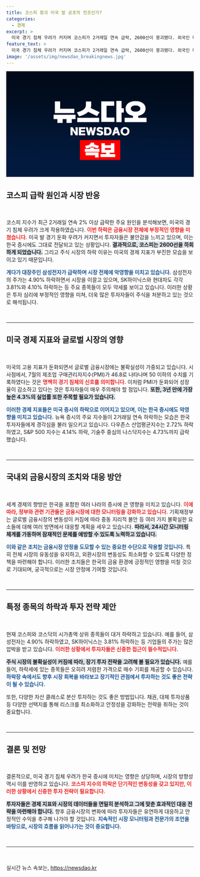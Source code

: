 ```yaml
---
title: 코스피 붕괴 미국 발 공포의 전조인가?
categories:
  - 경제
excerpt: >
  미국 경기 침체 우려가 커지며 코스피가 2거래일 연속 급락, 2600선이 붕괴됐다. 외국인 매도세에 대장주 삼성전자가 4.90% 하락하며 시장에 충격을 주고 있다. 긴장감이 고조되는 금융시장, 향후 전망은? 클릭하여 자세히 알아보세요!
feature_text: >
  미국 경기 침체 우려가 커지며 코스피가 2거래일 연속 급락, 2600선이 붕괴됐다. 외국인 매도세에 대장주 삼성전자가 4.90% 하락하며 시장에 충격을 주고 있다. 긴장감이 고조되는 금융시장, 향후 전망은? 클릭하여 자세히 알아보세요!
image: '/assets/img/newsdao_breakingnews.jpg'
---
```


<p><img src="/assets/img/newsdao_breakingnews.jpg" alt="ontimetimes 속보" /></p>

<h2 data-ke-size="size26">코스피 급락 원인과 시장 반응</h2>

<p data-ke-size="size16">&nbsp;</p>

<p>코스피 지수가 최근 2거래일 연속 2% 이상 급락한 주요 원인을 분석해보면, 미국의 경기 침체 우려가 크게 작용하였습니다. <b><span style="color: #ee2323;">이번 하락은 금융시장 전체에 부정적인 영향을 미쳤습니다.</span></b>  미국 발 경기 둔화 우려가 커지면서 투자자들은 불안감을 느끼고 있으며, 이는 한국 증시에도 그대로 전달되고 있는 상황입니다. <b><span style="background-color: #21538527;">결과적으로, 코스피는 2600선을 하회하게 되었습니다.</span></b> 그리고 주식 시장의 하락 이유는 미국의 경제 지표가 부진한 모습을 보이고 있기 때문입니다.</p>

<p><b><span style="color: #1a5490;">게다가 대장주인 삼성전자가 급락하며 시장 전체에 악영향을 미치고 있습니다.</span></b> 삼성전자의 주가는 4.90% 하락하면서 시장을 이끌고 있으며, SK하이닉스와 현대차도 각각 3.81%와 4.10% 하락하는 등 주요 종목들이 모두 약세를 보이고 있습니다. 이러한 상황은 투자 심리에 부정적인 영향을 미쳐, 더욱 많은 투자자들이 주식을 처분하고 있는 것으로 해석됩니다. </p>

<p data-ke-size="size16">&nbsp;</p>

<hr>

<h2 data-ke-size="size26">미국 경제 지표와 글로벌 시장의 영향</h2>

<p data-ke-size="size16">&nbsp;</p>

<p>미국의 고용 지표가 둔화되면서 글로벌 금융시장에는 불확실성이 가중되고 있습니다. 시사점에서, 7월의 제조업 구매관리자지수(PMI)가 46.8로 나타나며 50 이하의 수치를 기록하였다는 것은 <b><span style="color: #ee2323;">명백히 경기 침체의 신호를 의미합니다.</span></b> 이처럼 PMI가 둔화되어 성장율이 감소하고 있다는 것은 투자자들이 매우 주의해야 할 점입니다. <b><span style="background-color: #21538527;">또한, 3년 만에 가장 높은 4.3%의 실업률 또한 주목할 필요가 있습니다.</span></b> </p>

<p><b><span style="color: #1a5490;">이러한 경제 지표들은 미국 증시의 하락으로 이어지고 있으며, 이는 한국 증시에도 악영향을 미치고 있습니다.</span></b> 뉴욕 증시의 주요 지수들이 2거래일 연속 하락하는 모습은 한국 투자자들에게 경각심을 불러 일으키고 있습니다. 다우존스 산업평균지수는 2.72% 하락하였고, S&amp;P 500 지수는 4.14% 하락, 기술주 중심의 나스닥지수는 4.73%까지 급락했습니다. </p>

<p data-ke-size="size16">&nbsp;</p>

<hr>

<h2 data-ke-size="size26">국내외 금융시장의 조치와 대응 방안</h2>

<p data-ke-size="size16">&nbsp;</p>

<p>세계 경제의 향방은 한국을 포함한 여러 나라의 증시에 큰 영향을 미치고 있습니다. <b><span style="color: #ee2323;">이에 따라, 정부와 관련 기관들은 금융시장에 대한 모니터링을 강화하고 있습니다.</span></b> 기획재정부는 글로벌 금융시장의 변동성이 커짐에 따라 중동 지리적 불안 등 여러 가지 불확실한 요소들에 대해 여러 방면에서 대응할 계획을 세우고 있습니다. <b><span style="background-color: #21538527;">따라서, 24시간 모니터링 체계를 가동하며 잠재적인 문제를 예방할 수 있도록 노력하고 있습니다.</span></b></p>

<p><b><span style="color: #1a5490;">이와 같은 조치는 금융시장 안정을 도모할 수 있는 중요한 수단으로 작용할 것입니다.</span></b> 특히 전체 시장의 유동성을 유지하고, 외환시장의 변동성도 최소화할 수 있도록 다양한 정책을 마련해야 합니다. 이러한 조치들은 한국의 금융 환경에 긍정적인 영향을 미칠 것으로 기대되며, 궁극적으로는 시장 안정에 기여할 것입니다. </p>

<p data-ke-size="size16">&nbsp;</p>

<hr>

<h2 data-ke-size="size26">특정 종목의 하락과 투자 전략 제안</h2>

<p data-ke-size="size16">&nbsp;</p>

<p>현재 코스피와 코스닥의 시가총액 상위 종목들이 대거 하락하고 있습니다. 예를 들어, 삼성전자는 4.90% 하락하였고, SK하이닉스는 3.81% 하락하는 등 기업들의 주가는 많은 압박을 받고 있습니다. <b><span style="color: #ee2323;">이러한 상황에서 투자자들은 신중한 접근이 필수적입니다.</span></b> </p>

<p><b><span style="background-color: #21538527;">주식 시장의 불확실성이 커짐에 따라, 장기 투자 전략을 고려해 볼 필요가 있습니다.</span></b> 예를 들어, 하락세에 있는 종목들은 오히려 저렴한 가격으로 매수 기회를 제공할 수 있습니다. <b><span style="color: #1a5490;">하락장 속에서도 향후 시장 회복을 바라보고 장기적인 관점에서 투자하는 것도 좋은 전략이 될 수 있습니다.</span></b></p>

<p>또한, 다양한 자산 클래스로 분산 투자하는 것도 좋은 방법입니다. 채권, 대체 투자상품 등 다양한 선택지를 통해 리스크를 최소화하고 안정성을 강화하는 전략을 취하는 것이 중요합니다. </p>

<p data-ke-size="size16">&nbsp;</p>

<hr>

<h2 data-ke-size="size26">결론 및 전망</h2>

<p data-ke-size="size16">&nbsp;</p>

<p>결론적으로, 미국 경기 침체 우려가 한국 증시에 미치는 영향은 상당하며, 시장의 방향성 역시 이를 반영하고 있습니다. <b><span style="color: #ee2323;">코스피 지수의 하락은 단기적인 변동성을 갖고 있지만, 이러한 상황에서 신중한 투자 전략이 필요합니다.</span></b> </p>

<p><b><span style="background-color: #21538527;">투자자들은 경제 지표와 시장의 데이터들을 면밀히 분석하고 그에 맞춘 효과적인 대응 전략을 마련해야 합니다.</span></b> 향후 금융시장의 변화에 따라 투자자들은 유연하게 대응하고 안정적인 수익을 추구해 나가야 할 것입니다. <b><span style="color: #1a5490;">지속적인 시장 모니터링과 전문가의 조언을 바탕으로, 시장의 흐름을 읽어나가는 것이 중요합니다.</span></b> </p>

<p data-ke-size="size16">&nbsp;</p>

<hr>

<p data-ke-size="size16">&nbsp;</p>
실시간 뉴스 속보는, <a href="https://newsdao.kr" rel="dofollow">https://newsdao.kr</a>


